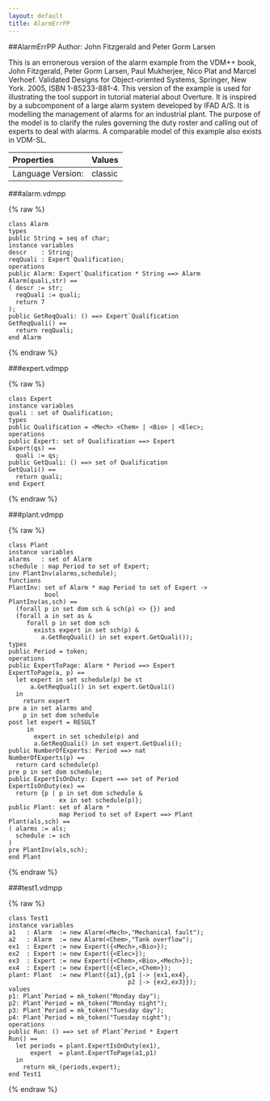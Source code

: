 ```yaml
---
layout: default
title: AlarmErrPP
---
```


##AlarmErrPP
Author: John Fitzgerald and Peter Gorm Larsen


This is an erronerous version of the alarm example from the VDM++
book, John Fitzgerald, Peter Gorm Larsen, Paul Mukherjee, Nico Plat
and Marcel Verhoef. Validated Designs for Object-oriented Systems,
Springer, New York. 2005, ISBN 1-85233-881-4. This version of the
example is used for illustrating the tool support in tutorial material
about Overture. It is inspired by a subcomponent of a large alarm
system developed by IFAD A/S. It is modelling the management of alarms
for an industrial plant. The purpose of the model is to clarify the
rules governing the duty roster and calling out of experts to deal
with alarms. A comparable model of this example also exists in VDM-SL.

| Properties | Values          |
| :------------ | :---------- |
|Language Version:| classic|


###alarm.vdmpp

{% raw %}
~~~
class Alarm
types
public String = seq of char;
instance variables 
descr    : String;reqQuali : Expert`Qualification;
operations
public Alarm: Expert`Qualification * String ==> AlarmAlarm(quali,str) ==( descr := str;  reqQuali := quali;  return 7);
public GetReqQuali: () ==> Expert`QualificationGetReqQuali() ==  return reqQuali;
end Alarm
~~~
{% endraw %}

###expert.vdmpp

{% raw %}
~~~
class Expert
instance variables
quali : set of Qualification;
types
public Qualification = <Mech> <Chem> | <Bio> | <Elec>;
operations
public Expert: set of Qualification ==> ExpertExpert(qs) ==  quali := qs;
public GetQuali: () ==> set of QualificationGetQuali() ==  return quali;
end Expert
~~~
{% endraw %}

###plant.vdmpp

{% raw %}
~~~
class Plant
instance variables
alarms   : set of Alarmschedule : map Period to set of Expert;inv PlantInv(alarms,schedule);
functions
PlantInv: set of Alarm * map Period to set of Expert ->           boolPlantInv(as,sch) ==  (forall p in set dom sch & sch(p) <> {}) and  (forall a in set as &     forall p in set dom sch        exists expert in set sch(p) &         a.GetReqQuali() in set expert.GetQuali());
types
public Period = token;
operations
public ExpertToPage: Alarm * Period ==> ExpertExpertToPage(a, p) ==  let expert in set schedule(p) be st      a.GetReqQuali() in set expert.GetQuali()  in    return expertpre a in set alarms and    p in set dom schedulepost let expert = RESULT     in       expert in set schedule(p) and       a.GetReqQuali() in set expert.GetQuali();
public NumberOfExperts: Period ==> natNumberOfExperts(p) ==  return card schedule(p)pre p in set dom schedule;
public ExpertIsOnDuty: Expert ==> set of PeriodExpertIsOnDuty(ex) ==  return {p | p in set dom schedule &               ex in set schedule(p)};
public Plant: set of Alarm *               map Period to set of Expert ==> PlantPlant(als,sch) ==( alarms := als;  schedule := sch)pre PlantInv(als,sch);
end Plant
~~~
{% endraw %}

###test1.vdmpp

{% raw %}
~~~
class Test1
instance variables
a1   : Alarm  := new Alarm(<Mech>,"Mechanical fault");a2   : Alarm  := new Alarm(<Chem>,"Tank overflow");ex1  : Expert := new Expert({<Mech>,<Bio>});ex2  : Expert := new Expert({<Elec>});ex3  : Expert := new Expert({<Chem>,<Bio>,<Mech>});ex4  : Expert := new Expert({<Elec>,<Chem>});plant: Plant  := new Plant({a1},{p1 |-> {ex1,ex4},                                 p2 |-> {ex2,ex3}});
values
p1: Plant`Period = mk_token("Monday day");p2: Plant`Period = mk_token("Monday night");p3: Plant`Period = mk_token("Tuesday day");p4: Plant`Period = mk_token("Tuesday night");
operations
public Run: () ==> set of Plant`Period * ExpertRun() ==   let periods = plant.ExpertIsOnDuty(ex1),      expert  = plant.ExpertToPage(a1,p1)  in     return mk_(periods,expert);
end Test1
~~~
{% endraw %}

